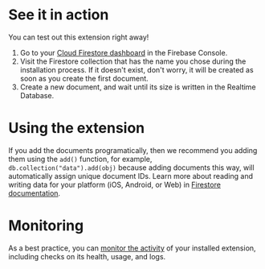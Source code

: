 # See it in action

You can test out this extension right away!

  1. Go to your [Cloud Firestore dashboard][1] in the Firebase Console.
  2. Visit the Firestore collection that has the name you chose during the installation process. If it doesn't exist, don't worry, it will be created as soon as you create the first document.
  3. Create a new document, and wait until its size is written in the Realtime Database.

# Using the extension

If you add the documents programatically, then we recommend you adding them using the `add()` function, for example, `db.collection("data").add(obj)` because adding documents this way, will automatically assign unique document IDs. Learn more about reading and writing data for your platform (iOS, Android, or Web) in [Firestore documentation][2].

# Monitoring

As a best practice, you can [monitor the activity][3] of your installed extension, including checks on its health, usage, and logs.

[1]: https://console.firebase.google.com/project/${param:PROJECT_ID}/firestore/data/
[2]: https://firebase.google.com/docs/firestore
[3]: https://firebase.google.com/docs/extensions/manage-installed-extensions#monitor
